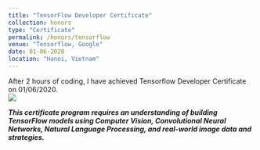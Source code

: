 ```yaml
---
title: "TensorFlow Developer Certificate"
collection: honors
type: "Certificate"
permalink: /honors/tensorflow
venue: "Tensorflow, Google"
date: 01-06-2020
location: "Hanoi, Vietnam"
---
```


After 2 hours of coding, I have achieved Tensorflow Developer Certificate on 01/06/2020.
<br/><img src="https://api.accredible.com/v1/frontend/credential_website_embed_image/certificate/18882720">

***This certificate program requires an understanding of building TensorFlow models using Computer Vision, Convolutional Neural Networks, Natural Language Processing, and real-world image data and strategies.***
